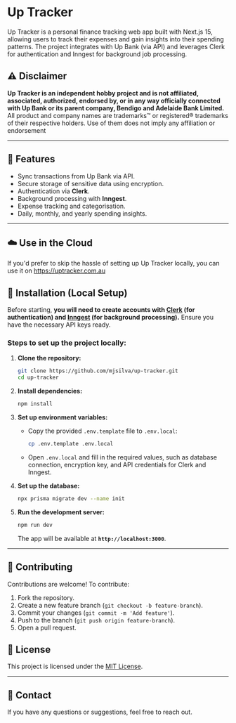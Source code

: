 # Up Tracker

Up Tracker is a personal finance tracking web app built with Next.js 15, allowing users to track their expenses and gain insights into their spending patterns. The project integrates with Up Bank (via API) and leverages Clerk for authentication and Inngest for background job processing.

## ⚠️ Disclaimer

**Up Tracker is an independent hobby project and is not affiliated, associated, authorized, endorsed by, or in any way officially connected with Up Bank or its parent company, Bendigo and Adelaide Bank Limited.** All product and company names are trademarks™ or registered® trademarks of their respective holders. Use of them does not imply any affiliation or endorsement

---

## 🚀 Features

- Sync transactions from Up Bank via API.
- Secure storage of sensitive data using encryption.
- Authentication via **Clerk**.
- Background processing with **Inngest**.
- Expense tracking and categorisation.
- Daily, monthly, and yearly spending insights.

---

## ☁️ Use in the Cloud

If you'd prefer to skip the hassle of setting up Up Tracker locally, you can use it on https://uptracker.com.au

## 🔧 Installation (Local Setup)

Before starting, **you will need to create accounts with [Clerk](https://clerk.dev/) (for authentication) and [Inngest](https://www.inngest.com/) (for background processing).** Ensure you have the necessary API keys ready.

### Steps to set up the project locally:

1. **Clone the repository:**

   ```bash
   git clone https://github.com/mjsilva/up-tracker.git
   cd up-tracker
   ```

2. **Install dependencies:**

   ```bash
   npm install
   ```

3. **Set up environment variables:**

   - Copy the provided `.env.template` file to `.env.local`:
     ```bash
     cp .env.template .env.local
     ```
   - Open `.env.local` and fill in the required values, such as database connection, encryption key, and API credentials for Clerk and Inngest.

4. **Set up the database:**

   ```bash
   npx prisma migrate dev --name init
   ```

5. **Run the development server:**

   ```bash
   npm run dev
   ```

   The app will be available at **`http://localhost:3000`**.

---

## 🤝 Contributing

Contributions are welcome! To contribute:

1. Fork the repository.
2. Create a new feature branch (`git checkout -b feature-branch`).
3. Commit your changes (`git commit -m 'Add feature'`).
4. Push to the branch (`git push origin feature-branch`).
5. Open a pull request.

## 📜 License

This project is licensed under the [MIT License](LICENSE).

---

## 📧 Contact

If you have any questions or suggestions, feel free to reach out.
